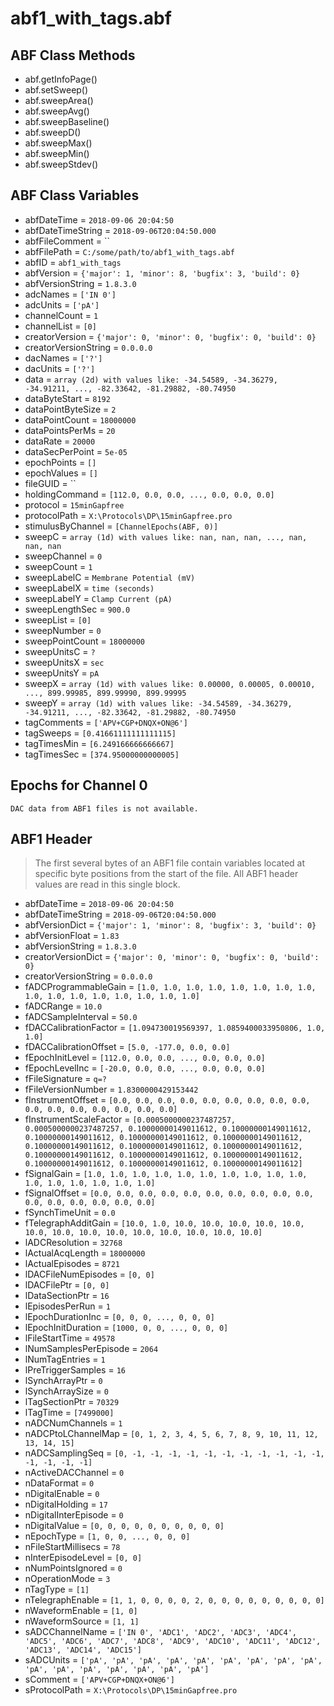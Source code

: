 # abf1_with_tags.abf

## ABF Class Methods

* abf.getInfoPage()
* abf.setSweep()
* abf.sweepArea()
* abf.sweepAvg()
* abf.sweepBaseline()
* abf.sweepD()
* abf.sweepMax()
* abf.sweepMin()
* abf.sweepStdev()

## ABF Class Variables

* abfDateTime = `2018-09-06 20:04:50`
* abfDateTimeString = `2018-09-06T20:04:50.000`
* abfFileComment = ``
* abfFilePath = `C:/some/path/to/abf1_with_tags.abf`
* abfID = `abf1_with_tags`
* abfVersion = `{'major': 1, 'minor': 8, 'bugfix': 3, 'build': 0}`
* abfVersionString = `1.8.3.0`
* adcNames = `['IN 0']`
* adcUnits = `['pA']`
* channelCount = `1`
* channelList = `[0]`
* creatorVersion = `{'major': 0, 'minor': 0, 'bugfix': 0, 'build': 0}`
* creatorVersionString = `0.0.0.0`
* dacNames = `['?']`
* dacUnits = `['?']`
* data = `array (2d) with values like: -34.54589, -34.36279, -34.91211, ..., -82.33642, -81.29882, -80.74950`
* dataByteStart = `8192`
* dataPointByteSize = `2`
* dataPointCount = `18000000`
* dataPointsPerMs = `20`
* dataRate = `20000`
* dataSecPerPoint = `5e-05`
* epochPoints = `[]`
* epochValues = `[]`
* fileGUID = ``
* holdingCommand = `[112.0, 0.0, 0.0, ..., 0.0, 0.0, 0.0]`
* protocol = `15minGapfree`
* protocolPath = `X:\Protocols\DP\15minGapfree.pro`
* stimulusByChannel = `[ChannelEpochs(ABF, 0)]`
* sweepC = `array (1d) with values like: nan, nan, nan, ..., nan, nan, nan`
* sweepChannel = `0`
* sweepCount = `1`
* sweepLabelC = `Membrane Potential (mV)`
* sweepLabelX = `time (seconds)`
* sweepLabelY = `Clamp Current (pA)`
* sweepLengthSec = `900.0`
* sweepList = `[0]`
* sweepNumber = `0`
* sweepPointCount = `18000000`
* sweepUnitsC = `?`
* sweepUnitsX = `sec`
* sweepUnitsY = `pA`
* sweepX = `array (1d) with values like: 0.00000, 0.00005, 0.00010, ..., 899.99985, 899.99990, 899.99995`
* sweepY = `array (1d) with values like: -34.54589, -34.36279, -34.91211, ..., -82.33642, -81.29882, -80.74950`
* tagComments = `['APV+CGP+DNQX+ON@6']`
* tagSweeps = `[0.41661111111111115]`
* tagTimesMin = `[6.249166666666667]`
* tagTimesSec = `[374.95000000000005]`

## Epochs for Channel 0


```
DAC data from ABF1 files is not available.
```

## ABF1 Header

> The first several bytes of an ABF1 file contain variables     located at specific byte positions from the start of the file.     All ABF1 header values are read in this single block. 

* abfDateTime = `2018-09-06 20:04:50`
* abfDateTimeString = `2018-09-06T20:04:50.000`
* abfVersionDict = `{'major': 1, 'minor': 8, 'bugfix': 3, 'build': 0}`
* abfVersionFloat = `1.83`
* abfVersionString = `1.8.3.0`
* creatorVersionDict = `{'major': 0, 'minor': 0, 'bugfix': 0, 'build': 0}`
* creatorVersionString = `0.0.0.0`
* fADCProgrammableGain = `[1.0, 1.0, 1.0, 1.0, 1.0, 1.0, 1.0, 1.0, 1.0, 1.0, 1.0, 1.0, 1.0, 1.0, 1.0, 1.0]`
* fADCRange = `10.0`
* fADCSampleInterval = `50.0`
* fDACCalibrationFactor = `[1.094730019569397, 1.0859400033950806, 1.0, 1.0]`
* fDACCalibrationOffset = `[5.0, -177.0, 0.0, 0.0]`
* fEpochInitLevel = `[112.0, 0.0, 0.0, ..., 0.0, 0.0, 0.0]`
* fEpochLevelInc = `[-20.0, 0.0, 0.0, ..., 0.0, 0.0, 0.0]`
* fFileSignature = `q=?`
* fFileVersionNumber = `1.8300000429153442`
* fInstrumentOffset = `[0.0, 0.0, 0.0, 0.0, 0.0, 0.0, 0.0, 0.0, 0.0, 0.0, 0.0, 0.0, 0.0, 0.0, 0.0, 0.0]`
* fInstrumentScaleFactor = `[0.0005000000237487257, 0.0005000000237487257, 0.10000000149011612, 0.10000000149011612, 0.10000000149011612, 0.10000000149011612, 0.10000000149011612, 0.10000000149011612, 0.10000000149011612, 0.10000000149011612, 0.10000000149011612, 0.10000000149011612, 0.10000000149011612, 0.10000000149011612, 0.10000000149011612, 0.10000000149011612]`
* fSignalGain = `[1.0, 1.0, 1.0, 1.0, 1.0, 1.0, 1.0, 1.0, 1.0, 1.0, 1.0, 1.0, 1.0, 1.0, 1.0, 1.0]`
* fSignalOffset = `[0.0, 0.0, 0.0, 0.0, 0.0, 0.0, 0.0, 0.0, 0.0, 0.0, 0.0, 0.0, 0.0, 0.0, 0.0, 0.0]`
* fSynchTimeUnit = `0.0`
* fTelegraphAdditGain = `[10.0, 1.0, 10.0, 10.0, 10.0, 10.0, 10.0, 10.0, 10.0, 10.0, 10.0, 10.0, 10.0, 10.0, 10.0, 10.0]`
* lADCResolution = `32768`
* lActualAcqLength = `18000000`
* lActualEpisodes = `8721`
* lDACFileNumEpisodes = `[0, 0]`
* lDACFilePtr = `[0, 0]`
* lDataSectionPtr = `16`
* lEpisodesPerRun = `1`
* lEpochDurationInc = `[0, 0, 0, ..., 0, 0, 0]`
* lEpochInitDuration = `[1000, 0, 0, ..., 0, 0, 0]`
* lFileStartTime = `49578`
* lNumSamplesPerEpisode = `2064`
* lNumTagEntries = `1`
* lPreTriggerSamples = `16`
* lSynchArrayPtr = `0`
* lSynchArraySize = `0`
* lTagSectionPtr = `70329`
* lTagTime = `[7499000]`
* nADCNumChannels = `1`
* nADCPtoLChannelMap = `[0, 1, 2, 3, 4, 5, 6, 7, 8, 9, 10, 11, 12, 13, 14, 15]`
* nADCSamplingSeq = `[0, -1, -1, -1, -1, -1, -1, -1, -1, -1, -1, -1, -1, -1, -1, -1]`
* nActiveDACChannel = `0`
* nDataFormat = `0`
* nDigitalEnable = `0`
* nDigitalHolding = `17`
* nDigitalInterEpisode = `0`
* nDigitalValue = `[0, 0, 0, 0, 0, 0, 0, 0, 0, 0]`
* nEpochType = `[1, 0, 0, ..., 0, 0, 0]`
* nFileStartMillisecs = `78`
* nInterEpisodeLevel = `[0, 0]`
* nNumPointsIgnored = `0`
* nOperationMode = `3`
* nTagType = `[1]`
* nTelegraphEnable = `[1, 1, 0, 0, 0, 0, 2, 0, 0, 0, 0, 0, 0, 0, 0, 0]`
* nWaveformEnable = `[1, 0]`
* nWaveformSource = `[1, 1]`
* sADCChannelName = `['IN 0', 'ADC1', 'ADC2', 'ADC3', 'ADC4', 'ADC5', 'ADC6', 'ADC7', 'ADC8', 'ADC9', 'ADC10', 'ADC11', 'ADC12', 'ADC13', 'ADC14', 'ADC15']`
* sADCUnits = `['pA', 'pA', 'pA', 'pA', 'pA', 'pA', 'pA', 'pA', 'pA', 'pA', 'pA', 'pA', 'pA', 'pA', 'pA', 'pA']`
* sComment = `['APV+CGP+DNQX+ON@6']`
* sProtocolPath = `X:\Protocols\DP\15minGapfree.pro`
